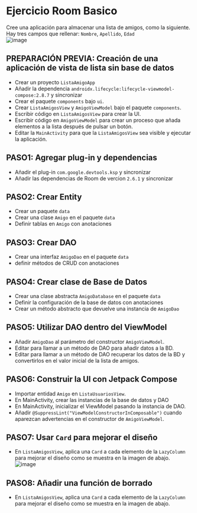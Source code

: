 # Ejercicio Room Basico
Cree una aplicación para almacenar una lista de amigos, como la siguiente.<br>
Hay tres campos que rellenar: `Nombre`, `Apellido`, `Edad`<br>
![image](https://github.com/user-attachments/assets/5547f01b-4e1f-45d4-9002-449119295f6c)

## PREPARACIÓN PREVIA: Creación de una aplicación de vista de lista sin base de datos
- Crear un proyecto `ListaAmigoApp`
- Añadir la dependencia `androidx.lifecycle:lifecycle-viewmodel-compose:2.8.7` y sincronizar
- Crear el paquete `components` bajo `ui`.
- Crear `ListaAmigosView` y `AmigoViewModel` bajo el paquete `components`.
- Escribir código en `ListaAmigosView` para crear la UI.
- Escribir código en `AmigoViewModel` para crear un proceso que añada elementos a la lista después de pulsar un botón.
- Editar la `MainActivity` para que la `ListaAmigosView` sea visible y ejecutar la aplicación.

## PASO1: Agregar plug-in y dependencias
- Añadir el plug-in `com.google.devtools.ksp` y sincronizar
- Añadir las dependencias de Room de vercion `2.6.1` y sincronizar

## PASO2: Crear Entity
- Crear un paquete `data`
- Crear una clase `Amigo` en el paquete `data`
- Definir tablas en `Amigo` con anotaciones

## PASO3: Crear DAO
- Crear una interfaz `AmigoDao` en el paquete `data`
- definir métodos de CRUD con anotaciones

## PASO4: Crear clase de Base de Datos
- Crear una clase abstracta `AmigoDatabase` en el paquete `data`
- Definir la configuración de la base de datos con anotaciones
- Crear un método abstracto que devuelve una instancia de `AmigoDao`

## PASO5: Utilizar DAO dentro del ViewModel
- Añadir `AmigoDao` al parámetro del constructor `AmigoViewModel`.
- Editar para llamar a un método de DAO para añadir datos a la BD.
- Editar para llamar a un método de DAO recuperar los datos de la BD y convertirlos en el valor inicial de la lista de amigos.

## PASO6: Construir la UI con Jetpack Compose
- Importar entidad `Amigo` en `ListaUsuariosView`.
- En MainActivity, crear las instancias de la base de datos y DAO
- En MainActivity, inicializar el ViewModel pasando la instancia de DAO.
- Añadir `@SuppressLint("ViewModelConstructorInComposable")` cuando aparezcan advertencias en el constructor de `AmigoViewModel`.

## PASO7: Usar `Card` para mejorar el diseño
- En `ListaAmigosView`, aplica una `Card` a cada elemento de la `LazyColumn` para mejorar el diseño como se muestra en la imagen de abajo.
  <br>
  ![image](https://github.com/user-attachments/assets/9f2c40a4-fc33-41b2-8b0a-15c5b52e2fd8)

## PASO8: Añadir una función de borrado
- En `ListaAmigosView`, aplica una `Card` a cada elemento de la `LazyColumn` para mejorar el diseño como se muestra en la imagen de abajo.
